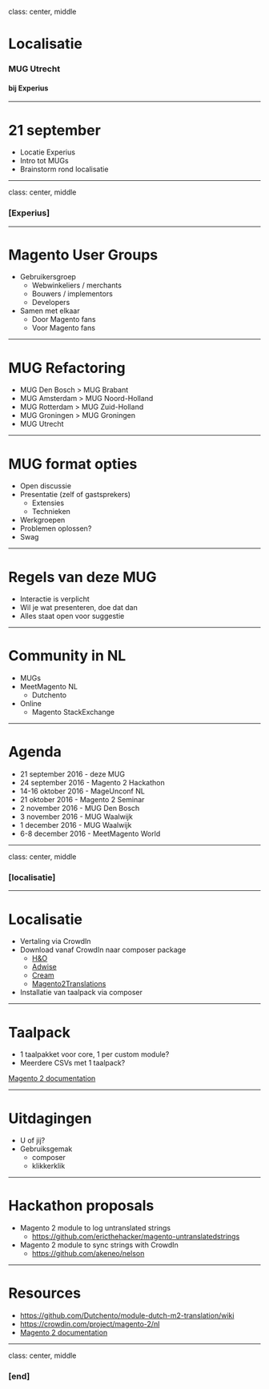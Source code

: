 class: center, middle
# Localisatie
### MUG Utrecht
#### bij Experius

---
# 21 september
- Locatie Experius
- Intro tot MUGs
- Brainstorm rond localisatie

---
class: center, middle
### [Experius]

---
# Magento User Groups
* Gebruikersgroep
    * Webwinkeliers / merchants
    * Bouwers / implementors
    * Developers
* Samen met elkaar
    * Door Magento fans
    * Voor Magento fans

---
# MUG Refactoring
* MUG Den Bosch > MUG Brabant
* MUG Amsterdam > MUG Noord-Holland
* MUG Rotterdam > MUG Zuid-Holland
* MUG Groningen > MUG Groningen
* MUG Utrecht

---
# MUG format opties
- Open discussie
- Presentatie (zelf of gastsprekers)
    - Extensies
    - Technieken
- Werkgroepen
- Problemen oplossen?
- Swag

---
# Regels van deze MUG
* Interactie is verplicht
* Wil je wat presenteren, doe dat dan
* Alles staat open voor suggestie

---
# Community in NL
* MUGs
* MeetMagento NL
    * Dutchento
* Online
    * Magento StackExchange

---
# Agenda
- 21 september 2016 - deze MUG
- 24 september 2016 - Magento 2 Hackathon
- 14-16 oktober 2016 - MageUnconf NL
- 21 oktober 2016 - Magento 2 Seminar
- 2 november 2016 - MUG Den Bosch
- 3 november 2016 - MUG Waalwijk
- 1 december 2016 - MUG Waalwijk
- 6-8 december 2016 - MeetMagento World

---
class: center, middle
### [localisatie]

---
# Localisatie
- Vertaling via CrowdIn
- Download vanaf CrowdIn naar composer package
    - [H&O](https://github.com/ho-nl/magento2-nl_NL)
    - [Adwise](https://github.com/Adwise/magento2-nl_NL-language)
    - [Cream](https://bitbucket.org/creaminternet/language-nl_nl.git)
    - [Magento2Translations](https://github.com/Magento2Translations/language_nl_nl)
- Installatie van taalpack via composer

---
# Taalpack
- 1 taalpakket voor core, 1 per custom module?
- Meerdere CSVs met 1 taalpack?

[Magento 2 documentation](http://devdocs.magento.com/guides/v2.0/frontend-dev-guide/translations/xlate.html)

---
# Uitdagingen
- U of jij?
- Gebruiksgemak
    - composer
    - klikkerklik

---
# Hackathon proposals
- Magento 2 module to log untranslated strings
    - https://github.com/ericthehacker/magento-untranslatedstrings
- Magento 2 module to sync strings with CrowdIn
    - https://github.com/akeneo/nelson

---
# Resources
- https://github.com/Dutchento/module-dutch-m2-translation/wiki
- https://crowdin.com/project/magento-2/nl
- [Magento 2 documentation](http://devdocs.magento.com/guides/v2.0/frontend-dev-guide/translations/xlate.html)

---
class: center, middle
### [end]

